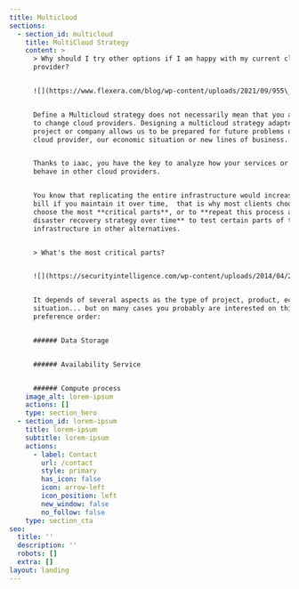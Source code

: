```yaml
---
title: Multicloud
sections:
  - section_id: multicloud
    title: MultiCloud Strategy
    content: >
      > Why should I try other options if I am happy with my current cloud
      provider?


      ![](https://www.flexera.com/blog/wp-content/uploads/2021/09/955\_FinOps-Blog\_1200x628\_blog-img.png)


      Define a Multicloud strategy does not necessarily mean that you are going
      to change cloud providers. Designing a multicloud strategy adapted to the
      project or company allows us to be prepared for future problems of the
      cloud provider, our economic situation or new lines of business.


      Thanks to iaac, you have the key to analyze how your services or product
      behave in other cloud providers.


      You know that replicating the entire infrastructure would increase your
      bill if you maintain it over time,  that is why most clients choose to
      choose the most **critical parts**, or to **repeat this process as a
      disaster recovery strategy over time** to test certain parts of their
      infrastructure in other alternatives.


      > What's the most critical parts?


      ![](https://securityintelligence.com/wp-content/uploads/2014/04/201308Four-Steps-to-Data-Security-in-the-Cloud-630x330.jpg)


      It depends of several aspects as the type of project, product, economic
      situation... but on many cases you probably are interested on this
      preference order:


      ###### Data Storage


      ###### Availability Service


      ###### Compute process
    image_alt: lorem-ipsum
    actions: []
    type: section_hero
  - section_id: lorem-ipsum
    title: lorem-ipsum
    subtitle: lorem-ipsum
    actions:
      - label: Contact
        url: /contact
        style: primary
        has_icon: false
        icon: arrow-left
        icon_position: left
        new_window: false
        no_follow: false
    type: section_cta
seo:
  title: ''
  description: ''
  robots: []
  extra: []
layout: landing
---
```

